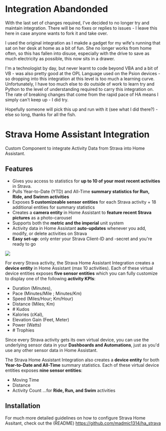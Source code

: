 # Integration Abandonded
With the last set of changes required, I've decided to no longer try and maintain integration. There will be no fixes or replies to issues - I leave this here in case anyone wants to fork it and take over.

I used the original integration as I makde a gadget for my wife's running that sat on her desk at home as a bit of fun. She no longer works from home often, so this has fallen into disuse, especially with the drive to save as much electricity as possible, this now sits in a drawer.

I'm a technologist by day, but never learnt to code beyond VBA and a bit of VB - was also pretty good at the OPL Language used on the Psion devices - so dropping into this integration at this level is too much a learning curve. Unfortunately, I have too much else to do outside of work to learn try and Python to the level of understanding required to carry this integration on. The rate of breaking changes that come from the rapid pace of HA means I simply can't keep up - I did try.

Hopefully someone will pick this up and run with it (see what I did there?) - else so long, thanks for all the fish.

# Strava Home Assistant Integration
Custom Component to integrate Activity Data from Strava into Home Assistant.


## Features
* Gives you access to statistics for **up to 10 of your most recent activities** in Strava.
* Pulls Year-to-Date (YTD) and All-Time **summary statistics for Run, Ride, and Swimm activities**
* Exposes **5 customizeable sensor entities** for each Strava activity + 18 additional entities for summary statistics
* Creates a **camera entity** in Home Assistant to **feature recent Strava pictures** as a photo-carousel
* Supports both the **metric and the imperial** unit system
* Activity data in Home Assistant **auto-updates** whenever you add, modify, or delete activities on Strava
* **Easy set-up**: only enter your Strava Client-ID and -secret and you're ready to go

![](sensor_overview.png)

For every Strava activity, the Strava Home Assistant Integration creates a **device entity** in Home Assistant (max 10 activities). Each of these virtual device entities exposes **five sensor entities** which you can fully customize to display one of the following **activity KPIs**:
* Duration (Minutes),
* Pace (Minutes/Mile ; Minutes/Km)
* Speed (Miles/Hour; Km/Hour)
* Distance (Miles; Km)
* \# Kudos
* Kalories (cKal),
* Elevation Gain (Feet, Meter)
* Power (Watts)
* \# Trophies

Since every Strava activity gets its own virtual device, you can use the underlying sensor data in your **Dashboards and Automations**, just as you'd use any other sensor data in Home Assistant. 

The Strava Home Assistant Integration also creates a **device entity** for both **Year-to-Date and All-Time** summary statistics. Each of these virtual device entities exposes **nine sensor entities**:
* Moving Time
* Distance
* Activity Count
...for **Ride, Run, and Swim** activities

## Installation
For much more detailed guidelines on how to configure Strava Home Assitant, check out the (README) https://github.com/madmic1314/ha_strava
